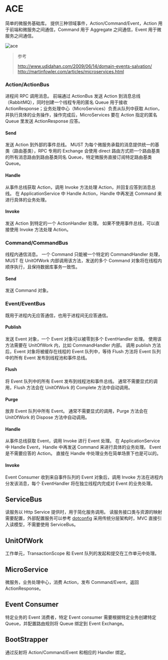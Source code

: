 ﻿# ACE

简单的微服务基础库。
提供三种领域事件，Action/Command/Event，Action 用于前端和微服务之间通信，Command 用于 Aggregate 之间通信，Event 用于微服务之间通信。

![ace](https://github.com/hotjk/ace/blob/master/ace.jpg)

> 参考
>
> http://www.udidahan.com/2009/06/14/domain-events-salvation/
> http://martinfowler.com/articles/microservices.html

### Action/ActionBus

进程间 RPC 调用消息。
前端通过 ActionBus 发送 Action 到消息总线（RabbitMQ），同时创建一个线程专用的匿名 Queue 用于接收 ActionResponse；业务处理中心（MicroServices）负责从队列中获取 Action，并执行具体的业务操作，操作完成后，MicroServices 要在 Action 指定的匿名 Queue 里发送 ActionResponse 应答。

#### Send

发送 Action 到外部的事件总线。
MUST 为每个微服务承载的消息提供统一的基类（路由基类），RPC 专用的 Exchange 会使用 direct 路由方式把一个路由基类的所有消息路由到路由基类同名 Queue，特定微服务直接订阅特定路由基类 Queue。

#### Handle

从事件总线获取 Action，调用 Invoke 方法处理 Action，并回复应答到消息总线。
在 ApplicationService 中 Handle Action，Handle 中再发送 Command 来进行具体的业务处理。

#### Invoke

发送 Action 到特定的一个 ActionHandler 处理。
如果不使用事件总线，可以直接使用 Invoke 方法处理 Action。

### Command/CommandBus

线程内通信消息。
一个 Command 只能被一个特定的 CommandHandler 处理，MUST 在 UnitOfWork 内部调用该方法，发送的多个 Command 对象将在线程内顺序执行，且保持数据库事务一致性。

#### Send

发送 Command 对象。

### Event/EventBus

既用于进程内无应答通信，也用于进程间无应答通信。

#### Publish

发送 Event 对象，一个 Event 对象可以被零到多个 EventHandler 处理。
使用该方法需要在 UnitOfWork 内，比如 CommandHandler 内部。
调用 publish 方法后，Event 对象将被缓存在线程的 Event 队列中，等待 Flush 方法将 Event 队列中的所有 Event 发布到线程池和事件总线。

#### Flush

将 Event 队列中的所有 Event 发布到线程池和事件总线。
通常不需要显式的调用，Flush 方法会在 UnitOfWork 的 Complete 方法中自动调用。 

#### Purge

放弃 Event 队列中所有 Event。
通常不需要显式的调用，Purge 方法会在 UnitOfWork 的 Dispose 方法中自动调用。

#### Handle

从事件总线获取 Event，调用 Invoke 进行 Event 处理。
在 ApplicationService 中 Handle Event，Handle 中再发送 Command 来进行具体的业务处理。
Event 是不需要应答的 Action。
直接在 Handle 中处理业务在简单场景下也是可以的。

#### Invoke

Event Consumer 收到来自事件队列的 Event 对象后，调用 Invoke 方法在进程内分发该消息，每个 EventHandler 将在独立线程内完成对 Event 的业务处理。

## ServiceBus

读服务以 Http Service 提供时，用于简化服务调用。
读服务接口类与资源的映射需要配置，外部配置服务可以参考 [dotconfig](https://github.com/hotjk/dotconfig)
采用传统分层架构时，MVC 直接引入读模型，不需要使用 ServiceBus。

## UnitOfWork

工作单元，TransactionScope 和 Event 队列的发起和提交在工作单元中处理。

## MicroService

微服务，业务处理中心，消费 Action，发布 Command/Event，返回 ActionResponse。

## Event Consumer

特定业务的 Event 消费者，特定 Event consumer 需要根据特定业务创建特定 Queue，并配置路由规则将 Queue 绑定到 Event Exchange。

## BootStrapper

通过反射将 Action/Command/Event 和相应的 Handler 绑定。
